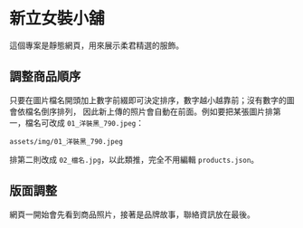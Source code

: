 # 新立女裝小舖

這個專案是靜態網頁，用來展示柔君精選的服飾。

## 調整商品順序

只要在圖片檔名開頭加上數字前綴即可決定排序，數字越小越靠前；沒有數字的圖會依檔名倒序排列，
因此新上傳的照片會自動在前面。例如要把某張圖片排第一，檔名可改成 `01_洋裝黑_790.jpeg`：

```
assets/img/01_洋裝黑_790.jpeg
```

排第二則改成 `02_檔名.jpg`，以此類推，完全不用編輯 `products.json`。

## 版面調整

網頁一開始會先看到商品照片，接著是品牌故事，聯絡資訊放在最後。
